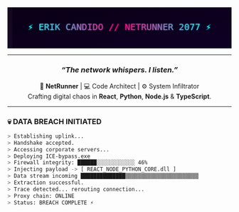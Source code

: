 <!-- ===========================
     CYBERPUNK / NETRUNNER README 
     by Erik Candido - 2077
     =========================== -->

<div align="center">
  <!-- Neon Glitch Banner -->
  <svg xmlns="http://www.w3.org/2000/svg" viewBox="0 0 1200 220" width="100%" height="140" preserveAspectRatio="xMidYMid meet">
    <defs>
      <linearGradient id="bg" x1="0" y1="0" x2="1" y2="1">
        <stop offset="0%" stop-color="#0a0015"/>
        <stop offset="100%" stop-color="#0e0025"/>
      </linearGradient>
      <linearGradient id="neon" x1="0" x2="1">
        <stop offset="0%" stop-color="#00FFF7"/>
        <stop offset="50%" stop-color="#FF007F"/>
        <stop offset="100%" stop-color="#00FFF7"/>
      </linearGradient>
      <filter id="glow" x="-50%" y="-50%" width="200%" height="200%">
        <feGaussianBlur stdDeviation="3" result="coloredBlur"/>
        <feMerge>
          <feMergeNode in="coloredBlur"/>
          <feMergeNode in="SourceGraphic"/>
        </feMerge>
      </filter>
    </defs>
    <rect width="1200" height="220" fill="url(#bg)" />
    <text x="50%" y="55%" text-anchor="middle" fill="url(#neon)" font-family="Share Tech Mono, monospace" font-size="48px" filter="url(#glow)">
      ⚡ ERIK CANDIDO // NETRUNNER 2077 ⚡
    </text>
    <rect x="-400" y="0" width="400" height="220" fill="rgba(255,255,255,0.03)">
      <animate attributeName="x" values="-400;1200" dur="6s" repeatCount="indefinite"/>
    </rect>
  </svg>
</div>

---

<h3 align="center"><i>“The network whispers. I listen.”</i></h3>
<p align="center">
  🧠 <b>NetRunner</b> | 💻 Code Architect | ⚙️ System Infiltrator <br>
  Crafting digital chaos in <b>React</b>, <b>Python</b>, <b>Node.js</b> & <b>TypeScript</b>.
</p>

---

### 💀 DATA BREACH INITIATED

```bash
> Establishing uplink...
> Handshake accepted.
> Accessing corporate servers...
> Deploying ICE-bypass.exe
> Firewall integrity: ██████░░░░░░░░░░░░ 46%
> Injecting payload -> [ REACT_NODE_PYTHON_CORE.dll ]
> Data stream incoming ██████████████▒▒▒▒▒▒▒▒▒▒▒▒▒▒▒▒▒▒▒▒▒▒▒
> Extraction successful.
> Trace detected... rerouting connection...
> Proxy chain: ONLINE
> Status: BREACH COMPLETE ⚡
